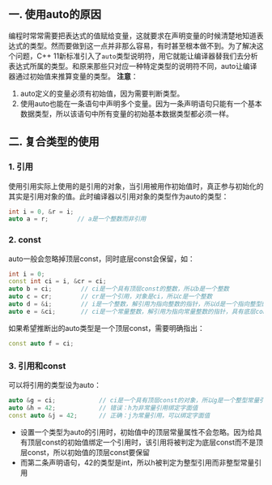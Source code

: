 ## 一. 使用auto的原因
编程时常常需要把表达式的值赋给变量，这就要求在声明变量的时候清楚地知道表达式的类型。然而要做到这一点并非那么容易，有时甚至根本做不到。为了解决这个问题，C++ 11新标准引入了`auto`类型说明符，用它就能让编译器替我们去分析表达式所属的类型。和原来那些只对应一种特定类型的说明符不同，auto让编译器通过初始值来推算变量的类型。
**注意**：
1. auto定义的变量必须有初始值，因为需要判断类型。
2. 使用auto也能在一条语句中声明多个变量。因为一条声明语句只能有一个基本数据类型，所以该语句中所有变量的初始基本数据类型都必须一样。

## 二. 复合类型的使用
### 1. 引用
使用引用实际上使用的是引用的对象，当引用被用作初始值时，真正参与初始化的其实是引用对象的值。此时编译器以引用对象的类型作为auto的类型：
```c++
int i = 0, &r = i;
auto a = r;        // a是一个整数而非引用
```

### 2. const
auto一般会忽略掉顶层const，同时底层const会保留，如：
```c++
int i = 0;
const int ci = i, &cr = ci;
auto b = ci;        // ci是一个具有顶层const的整数，所以b是一个整数
auto c = cr;        // cr是一个引用，对象是ci，所以c是一个整数
auto d = &i;        // i是一个整数，解引用为指向整数的指针，所以d是一个指向整型的指针
auto e = &ci;       // ci是一个常量整数，解引用为指向常量整数的指针，具有底层const，所有e是一个指向常量整数的指针
```
如果希望推断出的auto类型是一个顶层const，需要明确指出：
```c++
const auto f = ci;
```

### 3. 引用和const
可以将引用的类型设为auto：
```c++
auto &g = ci;            // ci是一个具有顶层const的对象，所以g是一个整型常量引用
auto &h = 42;            // 错误：h为非常量引用绑定字面值
const auto &j = 42;      // 正确：j为常量引用，可以绑定字面值
```
- 设置一个类型为auto的引用时，初始值中的顶层常量属性不会忽略。因为给具有顶层const的初始值绑定一个引用时，该引用将被判定为底层const而不是顶层const，所以初始值的顶层const要保留
- 而第二条声明语句，42的类型是int，所以h被判定为整型引用而非整型常量引用